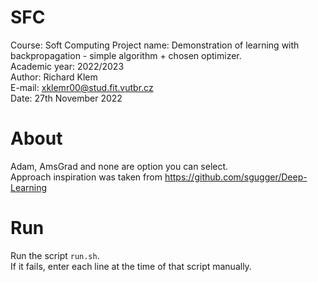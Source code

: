 # SFC
Course: Soft Computing
Project name: Demonstration of learning with backpropagation - simple algorithm + chosen optimizer.
<br>
Academic year: 2022/2023<br>
Author: Richard Klem<br>
E-mail: xklemr00@stud.fit.vutbr.cz<br>
Date: 27th November 2022<br>

# About
Adam, AmsGrad and none are option you can select.<br>
Approach inspiration was taken from https://github.com/sgugger/Deep-Learning

# Run
Run the script `run.sh`.<br>
If it fails, enter each line at the time of that script manually.
